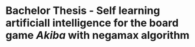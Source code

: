 # Bachelor Thesis - Self learning artificiall intelligence for the board game *Akiba* with negamax algorithm


